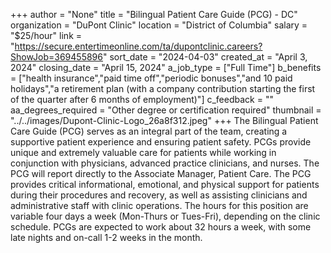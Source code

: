 +++
author = "None"
title = "Bilingual Patient Care Guide (PCG) - DC"
organization = "DuPont Clinic"
location = "District of Columbia"
salary = "$25/hour"
link = "https://secure.entertimeonline.com/ta/dupontclinic.careers?ShowJob=369455896"
sort_date = "2024-04-03"
created_at = "April 3, 2024"
closing_date = "April 15, 2024"
a_job_type = ["Full Time"]
b_benefits = ["health insurance","paid time off","periodic bonuses","and 10 paid holidays","a retirement plan (with a company contribution starting the first of the quarter after 6 months of employment)"]
c_feedback = ""
aa_degrees_required = "Other degree or certification required"
thumbnail = "../../images/Dupont-Clinic-Logo_26a8f312.jpeg"
+++
The Bilingual Patient Care Guide (PCG) serves as an integral part of the team, creating a supportive patient experience and ensuring patient safety. PCGs provide unique and extremely valuable care for patients while working in conjunction with physicians, advanced practice clinicians, and nurses. The PCG will report directly to the Associate Manager, Patient Care. The PCG provides critical informational, emotional, and physical support for patients during their procedures and recovery, as well as assisting clinicians and administrative staff with clinic operations. The hours for this position are variable four days a week (Mon-Thurs or Tues-Fri), depending on the clinic schedule. PCGs are expected to work about 32 hours a week, with some late nights and on-call 1-2 weeks in the month.